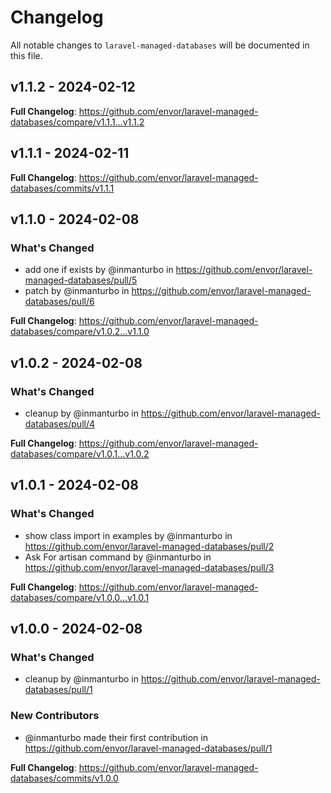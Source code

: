# Changelog

All notable changes to `laravel-managed-databases` will be documented in this file.

## v1.1.2 - 2024-02-12

**Full Changelog**: https://github.com/envor/laravel-managed-databases/compare/v1.1.1...v1.1.2

## v1.1.1 - 2024-02-11

**Full Changelog**: https://github.com/envor/laravel-managed-databases/commits/v1.1.1

## v1.1.0 - 2024-02-08

### What's Changed

* add one if exists by @inmanturbo in https://github.com/envor/laravel-managed-databases/pull/5
* patch by @inmanturbo in https://github.com/envor/laravel-managed-databases/pull/6

**Full Changelog**: https://github.com/envor/laravel-managed-databases/compare/v1.0.2...v1.1.0

## v1.0.2 - 2024-02-08

### What's Changed

* cleanup by @inmanturbo in https://github.com/envor/laravel-managed-databases/pull/4

**Full Changelog**: https://github.com/envor/laravel-managed-databases/compare/v1.0.1...v1.0.2

## v1.0.1 - 2024-02-08

### What's Changed

* show class import in examples by @inmanturbo in https://github.com/envor/laravel-managed-databases/pull/2
* Ask For artisan command by @inmanturbo in https://github.com/envor/laravel-managed-databases/pull/3

**Full Changelog**: https://github.com/envor/laravel-managed-databases/compare/v1.0.0...v1.0.1

## v1.0.0 - 2024-02-08

### What's Changed

* cleanup by @inmanturbo in https://github.com/envor/laravel-managed-databases/pull/1

### New Contributors

* @inmanturbo made their first contribution in https://github.com/envor/laravel-managed-databases/pull/1

**Full Changelog**: https://github.com/envor/laravel-managed-databases/commits/v1.0.0
